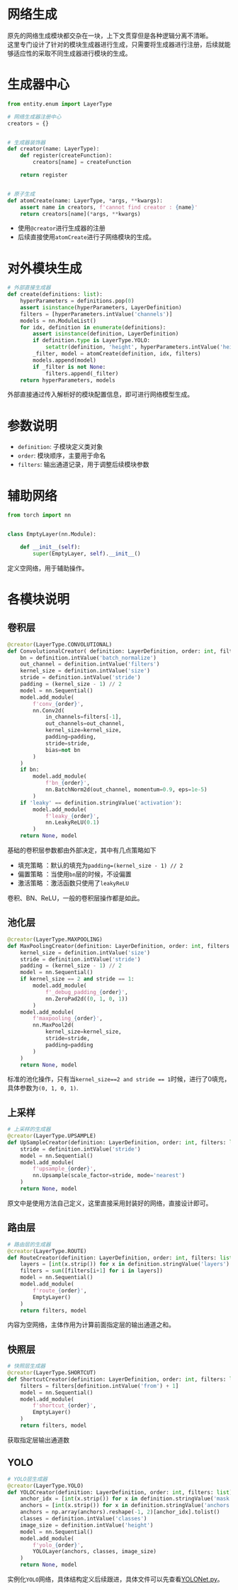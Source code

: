 # 网络生成
原先的网络生成模块都交杂在一块，上下文贯穿但是各种逻辑分离不清晰。<br>
这里专门设计了针对的模块生成器进行生成，只需要将生成器进行注册，后续就能够适应性的采取不同生成器进行模块的生成。

# 生成器中心
```python
from entity.enum import LayerType

# 网络生成器注册中心
creators = {}


# 生成器装饰器
def creator(name: LayerType):
    def register(createFunction):
        creators[name] = createFunction

    return register


# 原子生成
def atomCreate(name: LayerType, *args, **kwargs):
    assert name in creators, f'cannot find creator : {name}'
    return creators[name](*args, **kwargs)
```
- 使用`@creator`进行生成器的注册
- 后续直接使用`atomCreate`进行子网络模块的生成。

# 对外模块生成
```python
# 外部直接生成器
def create(definitions: list):
    hyperParameters = definitions.pop(0)
    assert isinstance(hyperParameters, LayerDefinition)
    filters = [hyperParameters.intValue('channels')]
    models = nn.ModuleList()
    for idx, definition in enumerate(definitions):
        assert isinstance(definition, LayerDefinition)
        if definition.type is LayerType.YOLO:
            setattr(definition, 'height', hyperParameters.intValue('height'))
        _filter, model = atomCreate(definition, idx, filters)
        models.append(model)
        if _filter is not None:
            filters.append(_filter)
    return hyperParameters, models
```
外部直接通过传入解析好的模块配置信息，即可进行网络模型生成。

# 参数说明
- `definition`: 子模块定义类对象
- `order`: 模块顺序，主要用于命名
- `filters`: 输出通道记录，用于调整后续模块参数

# 辅助网络
```python
from torch import nn


class EmptyLayer(nn.Module):

    def __init__(self):
        super(EmptyLayer, self).__init__()
```
定义空网络，用于辅助操作。

# 各模块说明

## 卷积层
```python
@creator(LayerType.CONVOLUTIONAL)
def ConvolutionalCreator( definition: LayerDefinition, order: int, filters: list):
    bn = definition.intValue('batch_normalize')
    out_channel = definition.intValue('filters')
    kernel_size = definition.intValue('size')
    stride = definition.intValue('stride')
    padding = (kernel_size - 1) // 2
    model = nn.Sequential()
    model.add_module(
        f'conv_{order}',
        nn.Conv2d(
            in_channels=filters[-1],
            out_channels=out_channel,
            kernel_size=kernel_size,
            padding=padding,
            stride=stride,
            bias=not bn
        )
    )
    if bn:
        model.add_module(
            f'bn_{order}',
            nn.BatchNorm2d(out_channel, momentum=0.9, eps=1e-5)
        )
    if 'leaky' == definition.stringValue('activation'):
        model.add_module(
            f'leaky_{order}',
            nn.LeakyReLU(0.1)
        )
    return None, model
```
基础的卷积层参数都由外部决定，其中有几点策略如下
- 填充策略 ：默认的填充为`padding=(kernel_size - 1) // 2`
- 偏置策略 ：当使用`bn`层的时候，不设偏置
- 激活策略 ：激活函数只使用了`leakyReLU`

卷积、BN、ReLU，一般的卷积层操作都是如此。

## 池化层
```python
@creator(LayerType.MAXPOOLING)
def MaxPoolingCreator(definition: LayerDefinition, order: int, filters: list):
    kernel_size = definition.intValue('size')
    stride = definition.intValue('stride')
    padding = (kernel_size - 1) // 2
    model = nn.Sequential()
    if kernel_size == 2 and stride == 1:
        model.add_module(
            f'_debug_padding_{order}',
            nn.ZeroPad2d((0, 1, 0, 1))
        )
    model.add_module(
        f'maxpooling_{order}',
        nn.MaxPool2d(
            kernel_size=kernel_size,
            stride=stride,
            padding=padding
        )
    )
    return None, model
```
标准的池化操作，只有当`kernel_size==2 and stride == 1`时候，进行了0填充，具体参数为`(0, 1, 0, 1)`.

## 上采样
```python
# 上采样的生成器
@creator(LayerType.UPSAMPLE)
def UpSampleCreator(definition: LayerDefinition, order: int, filters: list):
    stride = definition.intValue('stride')
    model = nn.Sequential()
    model.add_module(
        f'upsample_{order}',
        nn.Upsample(scale_factor=stride, mode='nearest')
    )
    return None, model
```
原文中是使用方法自己定义，这里直接采用封装好的网络，直接设计即可。

## 路由层
```python
# 路由层的生成器
@creator(LayerType.ROUTE)
def RouteCreator(definition: LayerDefinition, order: int, filters: list):
    layers = [int(x.strip()) for x in definition.stringValue('layers').split(',')]
    filters = sum([filters[i+1] for i in layers])
    model = nn.Sequential()
    model.add_module(
        f'route_{order}',
        EmptyLayer()
    )
    return filters, model
```
内容为空网络，主体作用为计算前面指定层的输出通道之和。

## 快照层
```python
# 快照层生成器
@creator(LayerType.SHORTCUT)
def ShortcutCreator(definition: LayerDefinition, order: int, filters: list):
    filters = filters[definition.intValue('from') + 1]
    model = nn.Sequential()
    model.add_module(
        f'shortcut_{order}',
        EmptyLayer()
    )
    return filters, model
```
获取指定层输出通道数

## YOLO
```python
# YOLO层生成器
@creator(LayerType.YOLO)
def YOLOCreator(definition: LayerDefinition, order: int, filters: list):
    anchor_idx = [int(x.strip()) for x in definition.stringValue('mask').split(',')]
    anchors = [int(x.strip()) for x in definition.stringValue('anchors').split(',')]
    anchors = np.array(anchors).reshape(-1, 2)[anchor_idx].tolist()
    classes = definition.intValue('classes')
    image_size = definition.intValue('height')
    model = nn.Sequential()
    model.add_module(
        f'yolo_{order}',
        YOLOLayer(anchors, classes, image_size)
    )
    return None, model
```
实例化`YOLO`网络，具体结构定义后续跟进，具体文件可以先查看[YOLONet.py](../net/YOLONet.py)。
